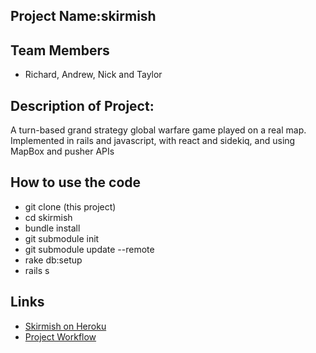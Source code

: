 ## Project Name:skirmish

## Team Members
+ Richard, Andrew, Nick and Taylor

## Description of Project: 
A turn-based grand strategy global warfare game played on a real map.
Implemented in rails and javascript, with react and sidekiq, and using MapBox and pusher APIs

## How to use the code
+ git clone (this project)
+ cd skirmish
+ bundle install
+ git submodule init
+ git submodule update --remote
+ rake db:setup
+ rails s

## Links
+ [Skirmish on Heroku](http://skirmish.herokuapp.com)
+ [Project Workflow](https://github.com/RantGames/skirmish/blob/master/project_workflow.md "Project Workflow")

